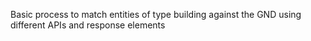 Basic process to match entities of type building against the GND using different APIs and response elements
